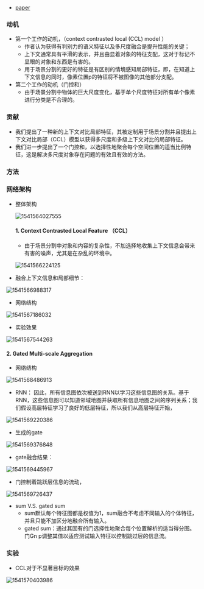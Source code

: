 * [paper](paper/13.304-18-Context-Contrasted-Feature-and-Gated-Multi-Scale-Aggregation-for-Scene-Segmentation.pdf)

### 动机

* 第一个工作的动机，（context contrasted local (CCL) model  ）
  * 作者认为获得有判别力的语义特征以及多尺度融合是提升性能的关键；
  * 上下文通常具有平滑的表示，并且由显着对象的特征支配，这对于标记不显眼的对象和东西是有害的。
  * 用于场景分割的更好的特征是有区别的情境感知局部特征，即，在知道上下文信息的同时，像素位置p的特征将不被图像的其他部分支配。
* 第二个工作的动机（门控和）
  * 由于场景分割中物体的巨大尺度变化，基于单个尺度特征对所有单个像素进行分类是不合理的。

### 贡献

* 我们提出了一种新的上下文对比局部特征，其被定制用于场景分割并且提出上下文对比局部（CCL）模型以获得多尺度和多级上下文对比的局部特征。
* 我们进一步提出了一个门控和，以选择性地聚合每个空间位置的适当比例特征，这是解决多尺度对象存在问题的有效且有效的方法。

### 方法

### 网络架构

* 整体架构

  ![1541564027555](readme/13.304-ccl_网络架构.png)

  #### 1. Context Contrasted Local Feature （CCL）

  * 由于场景分割中对象和内容的复杂性，不加选择地收集上下文信息会带来有害的噪声，尤其是在杂乱的环境中。

  ![1541566224125](readme/13.304-在复杂场景上下文.png)

* 融合上下文信息和局部细节：

![1541566988317](readme/13.304-CCL_公式.png)

* 网络结构

![1541567186032](readme/13.304-CCL_网络结构.png)

* 实验效果

![1541567544263](readme/13.304-CCL_实验效果.png)

#### 2.  Gated Multi-scale Aggregation 

* 网络结构

![1541568486913](readme/13.304-gate_网络结构.png)

* RNN： 因此，所有信息图依次被送到RNN以学习这些信息图的关系。基于RNN，这些信息图可以知道邻域地图并获取所有信息地图之间的序列关系；我们假设高层特征学习了良好的低层特征，所以我们从高层特征开始，

![1541569220386](readme/13.304-gate_RNN.png)

* 生成的gate

![1541569376848](readme/13.304-gate_公式.png)

* gate融合结果：

![1541569445967](readme/13.304-gate_输出.png)

* 门控制着跳跃层信息的流动，

![1541569726437](readme/13.304-gate_说明.png)

* sum V.S. gated sum
  * sum默认每个特征图都是权值为1，sum融合不考虑不同输入的个体特征，并且只能不加区分地融合所有输入。
  * gated sum：通过其固有的门选择性地聚合每个位置解析的适当得分图。门Gn p调整其值以适应测试输入特征以控制跳过层的信息流。

### 实验

* CCL对于不显著目标的效果

![1541570403986](readme/13.304-实验_CCL.png)



